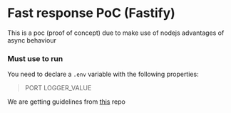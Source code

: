 # Fast response PoC (Fastify)
This is a poc (proof of concept) due to make use of nodejs advantages of async behaviour

### Must use to run
You need to declare a ```.env``` variable with the following properties:
> PORT
> LOGGER_VALUE

We are getting guidelines from [this](https://github.com/fjogeleit/fastify-base-project) repo